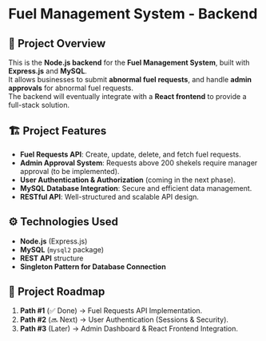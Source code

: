 # Fuel Management System - Backend

## 📌 Project Overview
This is the **Node.js backend** for the **Fuel Management System**, built with **Express.js** and **MySQL**.  
It allows businesses to submit **abnormal fuel requests**, and handle **admin approvals** for abnormal fuel requests.  
The backend will eventually integrate with a **React frontend** to provide a full-stack solution.

## 🏗️ Project Features
- **Fuel Requests API**: Create, update, delete, and fetch fuel requests.
- **Admin Approval System**: Requests above 200 shekels require manager approval (to be implemented).
- **User Authentication & Authorization** (coming in the next phase).
- **MySQL Database Integration**: Secure and efficient data management.
- **RESTful API**: Well-structured and scalable API design.

## ⚙️ Technologies Used
- **Node.js** (Express.js)
- **MySQL** (`mysql2` package)
- **REST API** structure
- **Singleton Pattern for Database Connection**

## 🚀 Project Roadmap
1. **Path #1** (✅ Done) → Fuel Requests API Implementation.
2. **Path #2** (🔜 Next) → User Authentication (Sessions & Security).
3. **Path #3** (Later) → Admin Dashboard & React Frontend Integration.
